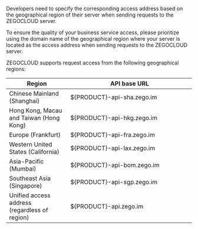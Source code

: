 Developers need to specify the corresponding access address based on the geographical region of their server when sending requests to the ZEGOCLOUD server.
<div class="mk-warning">

To ensure the quality of your business service access, please prioritize using the domain name of the geographical region where your server is located as the access address when sending requests to the ZEGOCLOUD server.

</div>

ZEGOCLOUD supports request access from the following geographical regions:

<table>
<colgroup>
<col style="width: 33%">
<col style="width: 67%">
</colgroup>
<thead>
  <tr>
    <th>Region</th>
    <th>API base URL</th>
  </tr>
</thead>
<tbody>
  <tr>
    <td>Chinese Mainland (Shanghai)</td>
    <td>${PRODUCT}-api-sha.zego.im</td>
  </tr>
  <tr>
    <td>Hong Kong, Macau and Taiwan (Hong Kong)</td>
    <td>${PRODUCT}-api-hkg.zego.im</td>
  </tr>
  <tr>
    <td>Europe (Frankfurt)</td>
    <td>${PRODUCT}-api-fra.zego.im</td>
  </tr>
  <tr>
    <td>Western United States (California)</td>
    <td>${PRODUCT}-api-lax.zego.im</td>
  </tr>
  <tr>
    <td>Asia-Pacific (Mumbai)</td>
    <td>${PRODUCT}-api-bom.zego.im</td>
  </tr>
  <tr>
    <td>Southeast Asia (Singapore)</td>
    <td>${PRODUCT}-api-sgp.zego.im</td>
  </tr>
  <tr>
    <td>Unified access address (regardless of region)</td>
    <td>${PRODUCT}-api.zego.im</td>
  </tr>
</tbody>
</table>





